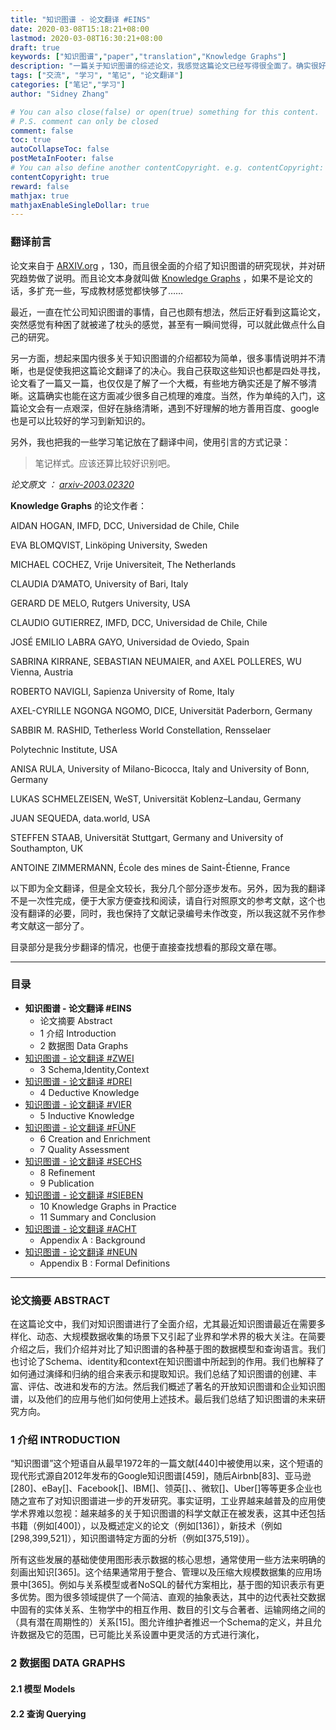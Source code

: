 ```yaml
---
title: "知识图谱 - 论文翻译 #EINS"
date: 2020-03-08T15:18:21+08:00
lastmod: 2020-03-08T16:30:21+08:00
draft: true
keywords: ["知识图谱","paper","translation","Knowledge Graphs"]
description: "一篇关于知识图谱的综述论文，我感觉这篇论文已经写得很全面了。确实很好的总结了现有的知识图谱内容，以及研究前沿在什么地方。"
tags: ["交流", "学习", "笔记", "论文翻译"]
categories: ["笔记","学习"]
author: "Sidney Zhang"

# You can also close(false) or open(true) something for this content.
# P.S. comment can only be closed
comment: false
toc: true
autoCollapseToc: false
postMetaInFooter: false
# You can also define another contentCopyright. e.g. contentCopyright: "This is another copyright."
contentCopyright: true
reward: false
mathjax: true
mathjaxEnableSingleDollar: true
---
```


### 翻译前言

论文来自于 [ARXIV.org](https://arxiv.org/) ，130，而且很全面的介绍了知识图谱的研究现状，并对研究趋势做了说明。而且论文本身就叫做 [Knowledge Graphs](https://arxiv.org/abs/2003.02320) ，如果不是论文的话，多扩充一些，写成教材感觉都快够了……

最近，一直在忙公司知识图谱的事情，自己也颇有想法，然后正好看到这篇论文，突然感觉有种困了就被递了枕头的感觉，甚至有一瞬间觉得，可以就此做点什么自己的研究。

另一方面，想起来国内很多关于知识图谱的介绍都较为简单，很多事情说明并不清晰，也是促使我把这篇论文翻译了的决心。我自己获取这些知识也都是四处寻找，论文看了一篇又一篇，也仅仅是了解了一个大概，有些地方确实还是了解不够清晰。这篇确实也能在这方面减少很多自己梳理的难度。当然，作为单纯的入门，这篇论文会有一点艰深，但好在脉络清晰，遇到不好理解的地方善用百度、google也是可以比较好的学习到新知识的。

另外，我也把我的一些学习笔记放在了翻译中间，使用引言的方式记录：

> 笔记样式。应该还算比较好识别吧。

*论文原文 ： [arxiv-2003.02320](https://arxiv.org/pdf/2003.02320.pdf)*

**Knowledge Graphs** 的论文作者：

AIDAN HOGAN, IMFD, DCC, Universidad de Chile, Chile

EVA BLOMQVIST, Linköping University, Sweden

MICHAEL COCHEZ, Vrije Universiteit, The Netherlands

CLAUDIA D’AMATO, University of Bari, Italy

GERARD DE MELO, Rutgers University, USA

CLAUDIO GUTIERREZ, IMFD, DCC, Universidad de Chile, Chile

JOSÉ EMILIO LABRA GAYO, Universidad de Oviedo, Spain

SABRINA KIRRANE, SEBASTIAN NEUMAIER, and AXEL POLLERES, WU Vienna, Austria

ROBERTO NAVIGLI, Sapienza University of Rome, Italy

AXEL-CYRILLE NGONGA NGOMO, DICE, Universität Paderborn, Germany

SABBIR M. RASHID, Tetherless World Constellation, Rensselaer 

Polytechnic Institute, USA

ANISA RULA, University of Milano-Bicocca, Italy and University of Bonn, Germany

LUKAS SCHMELZEISEN, WeST, Universität Koblenz–Landau, Germany

JUAN SEQUEDA, data.world, USA

STEFFEN STAAB, Universität Stuttgart, Germany and University of Southampton, UK

ANTOINE ZIMMERMANN, École des mines de Saint-Étienne, France

以下即为全文翻译，但是全文较长，我分几个部分逐步发布。另外，因为我的翻译不是一次性完成，便于大家方便查找和阅读，请自行对照原文的参考文献，这个也没有翻译的必要，同时，我也保持了文献记录编号未作改变，所以我这就不另作参考文献这一部分了。

目录部分是我分步翻译的情况，也便于直接查找想看的那段文章在哪。

******

### 目录

- **知识图谱 - 论文翻译 #EINS**
  - 论文摘要 Abstract
  - 1 介绍 Introduction
  - 2 数据图 Data Graphs
- [知识图谱 - 论文翻译 #ZWEI](https://lyzhang.me/post/Review_paper_of_KnowledgeGraphs_SIC)
  - 3 Schema,Identity,Context
- [知识图谱 - 论文翻译 #DREI](https://lyzhang.me/post/Review_paper_of_KnowledgeGraphs_DK)
  - 4 Deductive Knowledge
- [知识图谱 - 论文翻译 #VIER](https://lyzhang.me/post/Review_paper_of_KnowledgeGraphs_IK)
  - 5 Inductive Knowledge
- [知识图谱 - 论文翻译 #FÜNF](https://lyzhang.me/post/Review_paper_of_KnowledgeGraphs_CEQA)
  - 6 Creation and Enrichment
  - 7 Quality Assessment
- [知识图谱 - 论文翻译 #SECHS](https://lyzhang.me/post/Review_paper_of_KnowledgeGraphs_RP)
  - 8 Refinement
  - 9 Publication
- [知识图谱 - 论文翻译 #SIEBEN](https://lyzhang.me/post/Review_paper_of_KnowledgeGraphs_KGPSC)
  - 10 Knowledge Graphs in Practice
  - 11 Summary and Conclusion
- [知识图谱 - 论文翻译 #ACHT](https://lyzhang.me/post/Review_paper_of_KnowledgeGraphs_AB)
  - Appendix A : Background
- [知识图谱 - 论文翻译 #NEUN](https://lyzhang.me/post/Review_paper_of_KnowledgeGraphs_AFD)
  - Appendix B : Formal Definitions

******

### 论文摘要 ABSTRACT

在这篇论文中，我们对知识图谱进行了全面介绍，尤其最近知识图谱最近在需要多样化、动态、大规模数据收集的场景下又引起了业界和学术界的极大关注。在简要介绍之后，我们介绍并对比了知识图谱的各种基于图的数据模型和查询语言。我们也讨论了Schema、identity和context在知识图谱中所起到的作用。我们也解释了如何通过演绎和归纳的组合来表示和提取知识。我们总结了知识图谱的创建、丰富、评估、改进和发布的方法。然后我们概述了著名的开放知识图谱和企业知识图谱，以及他们的应用与他们如何使用上述技术。最后我们总结了知识图谱的未来研究方向。

### 1 介绍 INTRODUCTION

“知识图谱”这个短语自从最早1972年的一篇文献[440]中被使用以来，这个短语的现代形式源自2012年发布的Google知识图谱[459]，随后Airbnb[83]、亚马逊[280]、eBay[]、Facebook[]、IBM[]、领英[]、、微软[]、Uber[]等等更多企业也随之宣布了对知识图谱进一步的开发研究。事实证明，工业界越来越普及的应用使学术界难以忽视：越来越多的关于知识图谱的科学文献正在被发表，这其中还包括书籍（例如[400]），以及概述定义的论文（例如[136]），新技术（例如[298,399,521]），知识图谱特定方面的分析（例如[375,519]）。

所有这些发展的基础使使用图形表示数据的核心思想，通常使用一些方法来明确的刻画出知识[365]。这个结果通常用于整合、管理以及压缩大规模数据集的应用场景中[365]。例如与关系模型或者NoSQL的替代方案相比，基于图的知识表示有更多优势。图为很多领域提供了一个简洁、直观的抽象表达，其中的边代表社交数据中固有的实体关系、生物学中的相互作用、数目的引文与合著者、运输网络之间的（具有潜在周期性的）关系[15]。图允许维护者推迟一个Schema的定义，并且允许数据及它的范围，已可能比关系设置中更灵活的方式进行演化，

### 2 数据图 DATA GRAPHS



#### 2.1 模型 Models



#### 2.2 查询 Querying

